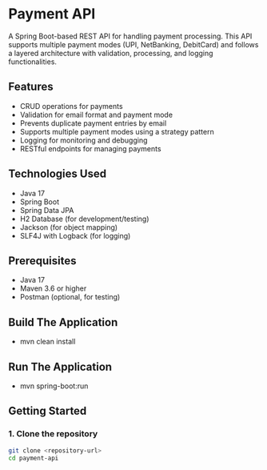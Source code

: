 # Payment API

A Spring Boot-based REST API for handling payment processing. This API supports multiple payment modes (UPI, NetBanking, DebitCard) and follows a layered architecture with validation, processing, and logging functionalities.

## Features
- CRUD operations for payments
- Validation for email format and payment mode
- Prevents duplicate payment entries by email
- Supports multiple payment modes using a strategy pattern
- Logging for monitoring and debugging
- RESTful endpoints for managing payments

## Technologies Used
- Java 17
- Spring Boot
- Spring Data JPA
- H2 Database (for development/testing)
- Jackson (for object mapping)
- SLF4J with Logback (for logging)

## Prerequisites
- Java 17
- Maven 3.6 or higher
- Postman (optional, for testing)

## Build The Application 
- mvn clean install

## Run The Application
- mvn spring-boot:run


## Getting Started

### 1. Clone the repository
```bash
git clone <repository-url>
cd payment-api

